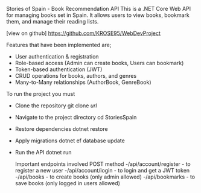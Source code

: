 Stories of Spain - Book Recommendation API
This is a .NET Core Web API for managing books set in Spain.
It allows users to view books, bookmark them, and manage their reading lists.

[view on github] https://github.com/KROSE95/WebDevProject


Features that have been implemented are;
- User authentication & registration
- Role-based access (Admin can create books, Users can bookmark)
- Token-based authentication (JWT)
- CRUD operations for books, authors, and genres
- Many-to-Many relationships (AuthorBook, GenreBook)


To run the project you must
- Clone the repository
  git clone *url*

- Navigate to the project directory
  cd StoriesSpain

- Restore dependencies
  dotnet restore
  
- Apply migrations
  dotnet ef database update

- Run the API
  dotnet run

  Important endpoints involved POST method
  -/api/account/register   - to register a new user
  -/api/account/login      - to login and get a JWT token
  -/api/books              - to create books (only admin allowed)
  -/api/bookmarks          - to save books (only logged in users allowed)

